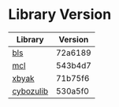 # Library Version

Library | Version
------- | -------
[bls](https://github.com/herumi/bls) | 72a6189
[mcl](https://github.com/herumi/mcl) | 543b4d7
[xbyak](https://github.com/herumi/xbyak) | 71b75f6
[cybozulib](https://github.com/herumi/cybozulib) | 530a5f0
